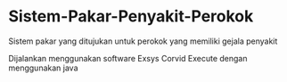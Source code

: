 # Sistem-Pakar-Penyakit-Perokok
Sistem pakar yang ditujukan untuk perokok yang memiliki gejala penyakit

Dijalankan menggunakan software Exsys Corvid
Execute dengan menggunakan java

